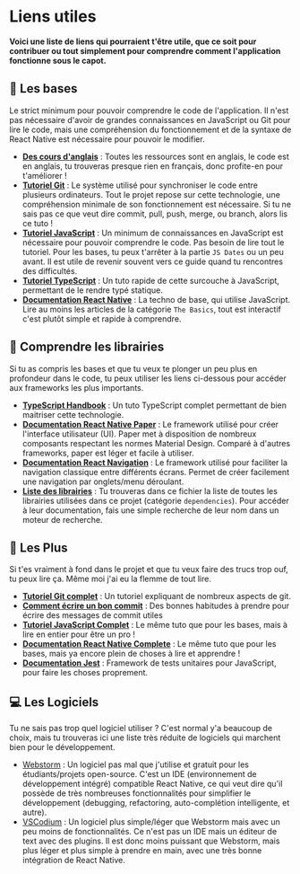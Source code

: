 # Liens utiles

**Voici une liste de liens qui pourraient t'être utile, que ce soit pour contribuer ou tout simplement pour comprendre comment l'application fonctionne sous le capot.**

## 👶 Les bases

Le strict minimum pour pouvoir comprendre le code de l'application. Il n'est pas nécessaire d'avoir de grandes connaissances en JavaScript ou Git pour lire le code, mais une compréhension du fonctionnement et de la syntaxe de React Native est nécessaire pour pouvoir le modifier.

* [**Des cours d'anglais**](https://www.wikihow.com/Be-Good-at-English) : Toutes les ressources sont en anglais, le code est en anglais, tu trouveras presque rien en français, donc profite-en pour t'améliorer !
* [**Tutoriel Git**](https://learngitbranching.js.org/) : Le système utilisé pour synchroniser le code entre plusieurs ordinateurs. Tout le projet repose sur cette technologie, une compréhension minimale de son fonctionnement est nécessaire. Si tu ne sais pas ce que veut dire commit, pull, push, merge, ou branch, alors lis ce tuto !
* [**Tutoriel JavaScript**](https://www.w3schools.com/js) : Un minimum de connaissances en JavaScript est nécessaire pour pouvoir comprendre le code. Pas besoin de lire tout le tutoriel. Pour les bases, tu peux t'arrêter à la partie `JS Dates` ou un peu avant. Il est utile de revenir souvent vers ce guide quand tu rencontres des difficultés.
* [**Tutoriel TypeScript**](https://www.typescriptlang.org/docs/handbook/typescript-in-5-minutes.html) : Un tuto rapide de cette surcouche à JavaScript, permettant de le rendre typé statique. 
* [**Documentation React Native**](https://reactnative.dev/docs/getting-started) : La techno de base, qui utilise JavaScript. Lire au moins les articles de la catégorie `The Basics`, tout est interactif c'est plutôt simple et rapide à comprendre.

## 🤔 Comprendre les librairies

Si tu as compris les bases et que tu veux te plonger un peu plus en profondeur dans le code, tu peux utiliser les liens ci-dessous pour accéder aux frameworks les plus importants.

* [**TypeScript Handbook**](https://www.typescriptlang.org/docs/handbook/intro.html) : Un tuto TypeScript complet permettant de bien maitriser cette technologie. 
* [**Documentation React Native Paper**](https://callstack.github.io/react-native-paper/) : Le framework utilisé pour créer l'interface utilisateur (UI). Paper met à disposition de nombreux composants respectant les normes Material Design. Comparé à d'autres frameworks, paper est léger et facile à utiliser.
* [**Documentation React Navigation**](https://reactnavigation.org/docs/getting-started) : Le framework utilisé pour faciliter la navigation classique entre différents écrans. Permet de créer facilement une navigation par onglets/menu déroulant.
* [**Liste des librairies**](../package.json) : Tu trouveras dans ce fichier la liste de toutes les librairies utilisées dans ce projet (catégorie `dependencies`). Pour accéder à leur documentation, fais une simple recherche de leur nom dans un moteur de recherche.

## 🤯 Les Plus

Si t'es vraiment à fond dans le projet et que tu veux faire des trucs trop ouf, tu peux lire ça. Même moi j'ai eu la flemme de tout lire.

* [**Tutoriel Git complet**](https://www.tutorialspoint.com/git/index.htm) : Un tutoriel expliquant de nombreux aspects de git.
* [**Comment écrire un bon commit**](https://chris.beams.io/posts/git-commit/) : Des bonnes habitudes à prendre pour écrire des messages de commit utiles
* [**Tutoriel JavaScript Complet**](https://www.w3schools.com/js) : Le même tuto que pour les bases, mais à lire en entier pour être un pro !
* [**Documentation React Native Complete**](https://reactnative.dev/docs/getting-started) : Le même tuto que pour les bases, mais ya encore plein de choses à lire  et apprendre !
* [**Documentation Jest**](https://jestjs.io/docs/en/getting-started) : Framework de tests unitaires pour JavaScript, pour faire les choses proprement.

## 💻 Les Logiciels

Tu ne sais pas trop quel logiciel utiliser ? C'est normal y'a beaucoup de choix, mais tu trouveras ici une liste très réduite de logiciels qui marchent bien pour le développement.

* [Webstorm](https://www.jetbrains.com/webstorm/buy/#discounts?billing=yearly) : Un logiciel pas mal que j'utilise et gratuit pour les étudiants/projets open-source. C'est un IDE (environnement de développement intégré) compatible React Native, ce qui veut dire qu'il possède de très nombreuses fonctionnalités pour simplifier le développement (debugging, refactoring, auto-complétion intelligente, et autre).
* [VSCodium](https://vscodium.com/) : Un logiciel plus simple/léger que Webstorm mais avec un peu moins de fonctionnalités. Ce n'est pas un IDE mais un éditeur de text avec des plugins. Il est donc moins puissant que Webstorm, mais plus léger et plus simple à prendre en main, avec une très bonne intégration de React Native.
